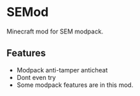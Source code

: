 # SEMod
Minecraft mod for SEM modpack.

## Features
- Modpack anti-tamper anticheat
- Dont even try
- Some modpack features are in this mod.
